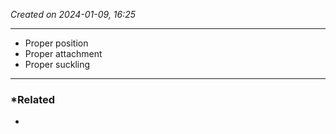 *Created on 2024-01-09, 16:25* 

---
- Proper position
- Proper attachment
- Proper suckling
---
### *Related
- 
